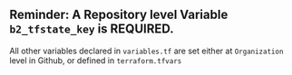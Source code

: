 ## Reminder: A Repository level Variable `b2_tfstate_key` is REQUIRED.

All other variables declared in `variables.tf` are set either at `Organization` level in Github, or defined in `terraform.tfvars`